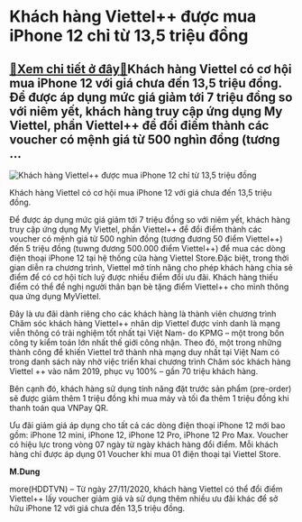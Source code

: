 Khách hàng Viettel++ được mua iPhone 12 chỉ từ 13,5 triệu đồng
==============================================================

[:gift:Xem chi tiết ở đây:gift:](https://hddtvn.com/khach-hang-viettel-duoc-mua-iphone-12-chi-tu-135-trieu-dong/)Khách hàng Viettel có cơ hội mua iPhone 12 với giá chưa đến 13,5 triệu đồng. Để được áp dụng mức giá giảm tới 7 triệu đồng so với niêm yết, khách hàng truy cập ứng dụng My Viettel, phần Viettel++ để đổi điểm thành các voucher có mệnh giá từ 500 nghìn đồng (tương …
------------------------------------------------------------------------------------------------------------------------------------------------------------------------------------------------------------------------------------------------------------------------





![Khách hàng Viettel++ được mua iPhone 12 chỉ từ 13,5 triệu đồng](https://hddtvn.com/wp-content/uploads/2021/01/1324_2._Anh_minh_hoa_mo_ban_iPhone_12.jpg "Khách hàng Viettel++ được mua iPhone 12 chỉ từ 13,5 triệu đồng")


Khách hàng Viettel có cơ hội mua iPhone 12 với giá chưa đến 13,5 triệu đồng.



Để được áp dụng mức giá giảm tới 7 triệu đồng so với niêm yết, khách hàng truy cập ứng dụng My Viettel, phần Viettel++ để đổi điểm thành các voucher có mệnh giá từ 500 nghìn đồng (tương đương 50 điểm Viettel++) đến 5 triệu đồng (tuwng đương 500.000 điểm Viettel++) để mua các dòng điện thoại iPhone 12 tại hệ thống cửa hàng Viettel Store.Đặc biệt, trong thời gian diễn ra chương trình, Viettel mở tính năng cho phép khách hàng chia sẻ điểm để có cơ hội tích luỹ được nhiều điểm đổi ưu đãi. Khách hàng thiếu điểm có thể đề nghị người thân bạn bè tặng điểm Viettel++ cho mình thông qua ứng dụng MyViettel.


Đây là ưu đãi dành riêng cho các khách hàng là thành viên chương trình Chăm sóc khách hàng Viettel++ nhân dịp Viettel được vinh danh là mạng viễn thông có trải nghiệm tốt nhất tại Việt Nam- do KPMG – một trong bốn công ty kiểm toán lớn nhất thế giới công nhận. Theo đó, một trong những thành công để khiến Viettel trở thành nhà mạng duy nhất tại Việt Nam có trong danh sách này nhờ việc triển khai chương trình Chăm sóc khách hàng Viettel ++ vào năm 2019, phục vụ 100% – gần 70 triệu khách hàng.


Bên cạnh đó, khách hàng sử dụng tính năng đặt trước sản phẩm (pre-order) sẽ được giảm thêm 1 triệu đồng khi mua máy và tối đa thêm 1 triệu đồng khi thanh toán qua VNPay QR.


Ưu đãi giảm giá áp dụng cho tất cả các dòng điện thoại iPhone 12 mới bao gồm: iPhone 12 mini, iPhone 12, iPhone 12 Pro, iPhone 12 Pro Max. Voucher có hiệu lực trong vòng 07 ngày từ ngày khách hàng đổi điểm. Mỗi khách hàng chỉ được áp dụng 01 Voucher khi mua 01 điện thoại tại Viettel Store.




**M.Dung**



more(HDDTVN) – Từ ngày 27/11/2020, khách hàng Viettel có thể đổi điểm Viettel++ lấy voucher giảm giá và sử dụng thêm nhiều ưu đãi khác để sở hữu iPhone 12 với giá chưa đến 13,5 triệu đồng.

